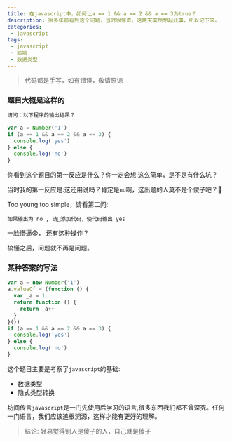```yaml
---
title: 在javascript中，如何让a == 1 && a == 2 && a == 3为true？
description: 很多年前看到这个问题，当时很惊奇。这两天突然想起此事，所以记下来。
categories:
 - javascript
tags:
 - javascript
 - 前端
 - 数据类型
---
```

> 代码都是手写，如有错误，敬请原谅

### 题目大概是这样的

```javascript
请问：以下程序的输出结果？

var a = Number('1')
if (a == 1 && a == 2 && a == 3) {
  console.log('yes')
} else {
  console.log('no')
}
```
你看到这个题目的第一反应是什么？你一定会想:这么简单，是不是有什么坑？

当时我的第一反应是:这还用说吗？肯定是`no`啊，这出题的人莫不是个傻子吧？🤔

Too young too simple，请看第二问:
```
如果输出为 no , 请添加代码，使代码输出 yes
```

一脸懵逼😨， 还有这种操作？

搞懂之后，问题就不再是问题。
### 某种答案的写法
```javascript
var a = new Number('1')
a.valueOf = (function () {
  var _a = 1
  return function () {
    return _a++
  }
}())
if (a == 1 && a == 2 && a == 3) {
  console.log('yes')
} else {
  console.log('no')
}
```
这个题目主要是考察了`javascript`的基础:
- 数据类型
- 隐式类型转换

坊间传言`javascript`是一门先使用后学习的语言,很多东西我们都不曾深究。任何一门语言，我们应该追根溯源，这样才能有更好的理解。
>结论: 轻易觉得别人是傻子的人，自己就是傻子
